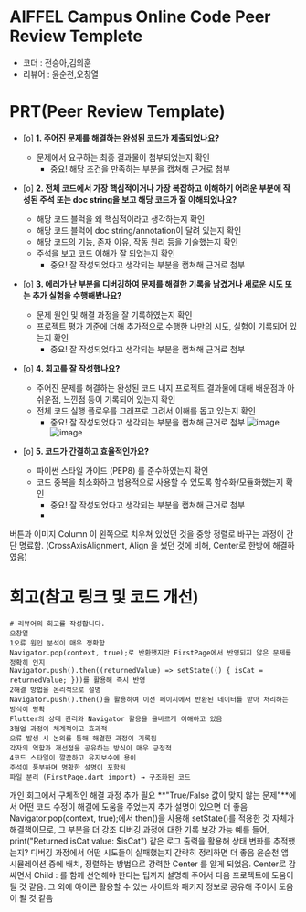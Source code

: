 # AIFFEL Campus Online Code Peer Review Templete
- 코더 : 전승아,김의훈
- 리뷰어 : 윤순천,오창열


# PRT(Peer Review Template)
- [o]  **1. 주어진 문제를 해결하는 완성된 코드가 제출되었나요?**
    - 문제에서 요구하는 최종 결과물이 첨부되었는지 확인
        - 중요! 해당 조건을 만족하는 부분을 캡쳐해 근거로 첨부
    
- [o]  **2. 전체 코드에서 가장 핵심적이거나 가장 복잡하고 이해하기 어려운 부분에 작성된 
주석 또는 doc string을 보고 해당 코드가 잘 이해되었나요?**
    - 해당 코드 블럭을 왜 핵심적이라고 생각하는지 확인
    - 해당 코드 블럭에 doc string/annotation이 달려 있는지 확인
    - 해당 코드의 기능, 존재 이유, 작동 원리 등을 기술했는지 확인
    - 주석을 보고 코드 이해가 잘 되었는지 확인
        - 중요! 잘 작성되었다고 생각되는 부분을 캡쳐해 근거로 첨부
        
- [o]  **3. 에러가 난 부분을 디버깅하여 문제를 해결한 기록을 남겼거나
새로운 시도 또는 추가 실험을 수행해봤나요?**
    - 문제 원인 및 해결 과정을 잘 기록하였는지 확인
    - 프로젝트 평가 기준에 더해 추가적으로 수행한 나만의 시도, 
    실험이 기록되어 있는지 확인
        - 중요! 잘 작성되었다고 생각되는 부분을 캡쳐해 근거로 첨부
        
- [o]  **4. 회고를 잘 작성했나요?**
    - 주어진 문제를 해결하는 완성된 코드 내지 프로젝트 결과물에 대해
    배운점과 아쉬운점, 느낀점 등이 기록되어 있는지 확인
    - 전체 코드 실행 플로우를 그래프로 그려서 이해를 돕고 있는지 확인
        - 중요! 잘 작성되었다고 생각되는 부분을 캡쳐해 근거로 첨부
        ![image](https://github.com/user-attachments/assets/cc566de2-7b5a-43bf-b5f8-2276f5da3314)
![image](https://github.com/user-attachments/assets/15e2093c-0957-4ca8-842e-2081a50eb195)

- [o]  **5. 코드가 간결하고 효율적인가요?**
    - 파이썬 스타일 가이드 (PEP8) 를 준수하였는지 확인
    - 코드 중복을 최소화하고 범용적으로 사용할 수 있도록 함수화/모듈화했는지 확인
        - 중요! 잘 작성되었다고 생각되는 부분을 캡쳐해 근거로 첨부
        - 
버튼과 이미지 Column 이 왼쪽으로 치우쳐 있었던 것을 중앙 정렬로 바꾸는 과정이 간단 명료함. (CrossAxisAlignment, Align 을 썼던 것에 비해, Center로 한방에 해결하였음)

# 회고(참고 링크 및 코드 개선)
```
# 리뷰어의 회고를 작성합니다.
오창열
1️오류 원인 분석이 매우 정확함
Navigator.pop(context, true);로 반환했지만 FirstPage에서 반영되지 않은 문제를 정확히 인지
Navigator.push().then((returnedValue) => setState(() { isCat = returnedValue; }))를 활용해 즉시 반영
2️해결 방법을 논리적으로 설명
Navigator.push().then()을 활용하여 이전 페이지에서 반환된 데이터를 받아 처리하는 방식이 명확
Flutter의 상태 관리와 Navigator 활용을 올바르게 이해하고 있음
3️협업 과정이 체계적이고 효과적
오류 발생 시 논의를 통해 해결한 과정이 기록됨
각자의 역할과 개선점을 공유하는 방식이 매우 긍정적
4️코드 스타일이 깔끔하고 유지보수에 용이
주석이 풍부하며 명확한 설명이 포함됨
파일 분리 (FirstPage.dart import) → 구조화된 코드
```
개인 회고에서 구체적인 해결 과정 추가 필요
**"True/False 값이 맞지 않는 문제"**에서 어떤 코드 수정이 해결에 도움을 주었는지 추가 설명이 있으면 더 좋음
Navigator.pop(context, true);에서 then()을 사용해 setState()를 적용한 것 자체가 해결책이므로, 그 부분을 더 강조
디버깅 과정에 대한 기록 보강 가능
예를 들어, print("Returned isCat value: $isCat") 같은 로그 출력을 활용해 상태 변화를 추적했는지?
디버깅 과정에서 어떤 시도들이 실패했는지 간략히 정리하면 더 좋음
윤순천
앱 시뮬레이션 중에 배치, 정렬하는 방법으로 강력한 Center 를 알게 되었음. Center로 감싸면서 Child : 를 함께 선언해야 한다는 팁까지 설명해 주어서 다음 프로젝트에 도움이 될 것 같음.
그 외에 아이콘 활용할 수 있는 사이트와 패키지 정보로 공유해 주어서 도움이 될 것 같음
